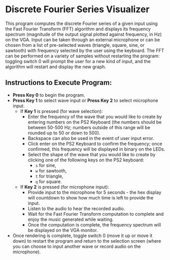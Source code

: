 # Discrete Fourier Series Visualizer

This program computes the discrete Fourier series of a given input using the Fast Fourier Transform (FFT) algorithm and displays its frequency spectrum (magnitude of the output signal plotted against frequency, in Hz) on the VGA. Input can be taken through an external microphone or can be chosen from a list of pre-selected waves (triangle, square, sine, or sawtooth) with frequency selected by the user using the keyboard. The FFT can be performed on a variety of samples without restarting the program: toggling switch 0 will prompt the user for a new kind of input, and the algorithm will restart and display the new graph.

## Instructions to Execute Program:

- **Press Key 0** to begin the program.
- **Press Key 1** to select wave input or **Press Key 2** to select microphone input.
  - If **Key 1** is pressed (for wave selection):
    - Enter the frequency of the wave that you would like to create by entering numbers on the PS2 Keyboard (the numbers should be between 50-500 Hz; numbers outside of this range will be rounded up to 50 or down to 500).
    - Backspace can also be used in the event of user input error.
    - Click enter on the PS2 Keyboard to confirm the frequency; once confirmed, this frequency will be displayed in binary on the LEDs.
    - Select the shape of the wave that you would like to create by clicking one of the following keys on the PS2 keyboard:
      - `s` for sine,
      - `w` for sawtooth,
      - `t` for triangle,
      - `q` for square.
  - If **Key 2** is pressed (for microphone input):
    - Provide input to the microphone for 5 seconds - the hex display will countdown to show how much time is left to provide the input.
    - Listen to the audio to hear the recorded audio.
    - Wait for the Fast Fourier Transform computation to complete and enjoy the music generated while waiting.
    - Once the computation is complete, the frequency spectrum will be displayed on the VGA monitor.
- Once rendering is complete, toggle switch 0 (move it up or move it down) to restart the program and return to the selection screen (where you can choose to input another wave or record audio on the microphone).
